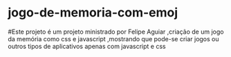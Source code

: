 # jogo-de-memoria-com-emoj

#Este projeto é um projeto ministrado por Felipe Aguiar ,criação de um jogo da memória como css e javascript ,mostrando que pode-se criar jogos ou outros tipos de aplicativos apenas com javascript e css
